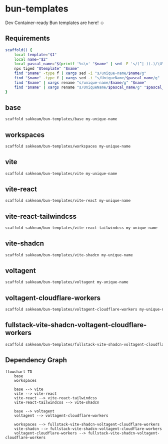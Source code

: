 # bun-templates

Dev Container-ready Bun templates are here! ☺️

## Requirements

```bash
scaffold() {
    local template="$1"
    local name="$2"
    local pascal_name="$(printf '%s\n' "$name" | sed -E 's/(^|-)(.)/\U\2/g')"
    npx tiged "$template" "$name"
    find "$name" -type f | xargs sed -i "s/unique-name/$name/g"
    find "$name" -type f | xargs sed -i "s/UniqueName/$pascal_name/g"
    find "$name" | xargs rename "s/unique-name/$name/g" "$name"
    find "$name" | xargs rename "s/UniqueName/$pascal_name/g" "$pascal_name"
}
```

## base

```bash
scaffold sakkeam/bun-templates/base my-unique-name
```

## workspaces

```bash
scaffold sakkeam/bun-templates/workspaces my-unique-name
```

## vite

```bash
scaffold sakkeam/bun-templates/vite my-unique-name
```

## vite-react

```bash
scaffold sakkeam/bun-templates/vite-react my-unique-name
```

## vite-react-tailwindcss

```bash
scaffold sakkeam/bun-templates/vite-react-tailwindcss my-unique-name
```

## vite-shadcn

```bash
scaffold sakkeam/bun-templates/vite-shadcn my-unique-name
```

## voltagent

```bash
scaffold sakkeam/bun-templates/voltagent my-unique-name
```

## voltagent-cloudflare-workers

```bash
scaffold sakkeam/bun-templates/voltagent-cloudflare-workers my-unique-name
```

## fullstack-vite-shadcn-voltagent-cloudflare-workers

```bash
scaffold sakkeam/bun-templates/fullstack-vite-shadcn-voltagent-cloudflare-workers my-unique-name
```

## Dependency Graph

```mermaid
flowchart TD
    base
    workspaces

    base --> vite
    vite --> vite-react
    vite-react --> vite-react-tailwindcss
    vite-react-tailwindcss --> vite-shadcn

    base --> voltagent
    voltagent --> voltagent-cloudflare-workers

    workspaces --> fullstack-vite-shadcn-voltagent-cloudflare-workers
    vite-shadcn --> fullstack-vite-shadcn-voltagent-cloudflare-workers
    voltagent-cloudflare-workers --> fullstack-vite-shadcn-voltagent-cloudflare-workers
```
